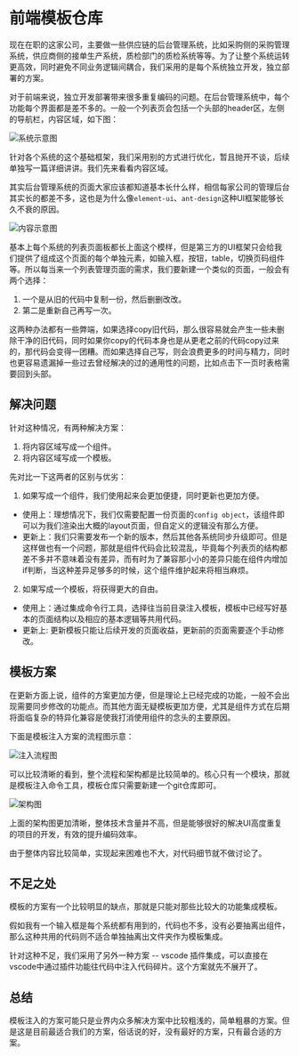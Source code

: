 # 前端模板仓库

[tag]:前端|效率|优化
[create]:2022-03-03

现在在职的这家公司，主要做一些供应链的后台管理系统，比如采购侧的采购管理系统，供应商侧的接单生产系统，质检部门的质检系统等等。为了让整个系统运转更高效，同时避免不同业务逻辑间耦合，我们采用的是每个系统独立开发，独立部署的方案。

对于前端来说，独立开发部署带来很多重复编码的问题。在后台管理系统中，每个功能每个界面都是差不多的。一般一个列表页会包括一个头部的header区，左侧的导航栏，内容区域，如下图：

![系统示意图](../images/system_library_1.drawio.png!trans_webp)

针对各个系统的这个基础框架，我们采用别的方式进行优化，暂且抛开不谈，后续单独写一篇详细讲讲。我们先来看看内容区域。

其实后台管理系统的页面大家应该都知道基本长什么样，相信每家公司的管理后台其实长的都差不多，这也是为什么像`element-ui`、`ant-design`这种UI框架能够长久不衰的原因。

![内容示意图](../images/contentarea_library_2.drawio.png!trans_webp)

基本上每个系统的列表页面板都长上面这个模样，但是第三方的UI框架只会给我们提供了组成这个页面的每个单独元素，如输入框，按钮，table，切换页码组件等。所以每当来一个列表管理页面的需求，我们要新建一个类似的页面，一般会有两个选择：

1. 一个是从旧的代码中复制一份，然后删删改改。
2. 第二是重新自己再写一次。

这两种办法都有一些弊端，如果选择copy旧代码，那么很容易就会产生一些未删除干净的旧代码，同时如果你copy的代码本身也是从更老之前的代码copy过来的，那代码会变得一团糟。而如果选择自己写，则会浪费更多的时间与精力，同时也更容易遗漏掉一些过去曾经解决的过的通用性的问题，比如点击下一页时表格需要回到头部。

## 解决问题

针对这种情况，有两种解决方案：

1. 将内容区域写成一个组件。
2. 将内容区域写成一个模板。

先对比一下这两者的区别与优劣：

1. 如果写成一个组件，我们使用起来会更加便捷，同时更新也更加方便。
- 使用上：理想情况下，我们仅需要配置一份页面的`config object`，该组件即可以为我们渲染出大概的layout页面，但自定义的逻辑没有那么方便。
- 更新上：我们只需要发布一个新的版本，然后其他各系统同步升级即可。但是这样做也有一个问题，那就是组件代码会比较混乱，毕竟每个列表页的结构都差不多并不意味着没有差异，而有时为了兼容那小小的差异只能在组件内增加if判断，当这种差异足够多的时候，这个组件维护起来将相当麻烦。

2. 如果写成一个模板，将获得更大的自由。
- 使用上：通过集成命令行工具，选择往当前目录注入模板，模板中已经写好基本的页面结构以及相应的基本逻辑等共用代码。
- 更新上: 更新模板只能让后续开发的页面收益，更新前的页面需要逐个手动修改。

## 模板方案

在更新方面上说，组件的方案更加方便，但是理论上已经完成的功能，一般不会出现需要同步修改的功能点。而其他方面无疑模板更加方便，尤其是组件方式在后期将面临复杂的特异化兼容是使我打消使用组件的念头的主要原因。

下面是模板注入方案的流程图示意：

![注入流程图](../images/template_pour_1.drawio.png!trans_webp)

可以比较清晰的看到，整个流程和架构都是比较简单的。核心只有一个模块，那就是模板注入命令工具，模板仓库只需要新建一个git仓库即可。

![架构图](../images/template_layout.drawio.png!trans_webp)

上面的架构图更加清晰，整体技术含量并不高，但是能够很好的解决UI高度重复的项目的开发，有效的提升编码效率。

由于整体内容比较简单，实现起来困难也不大，对代码细节就不做讨论了。

## 不足之处

模板的方案有一个比较明显的缺点，那就是只能对那些比较大的功能集成模板。

假如我有一个输入框是每个系统都有用到的，代码也不多，没有必要抽离出组件，那么这种共用的代码则不适合单独抽离出文件夹作为模板集成。

针对这种不足，我们采用了另外一种方案 -- vscode 插件集成，可以直接在vscode中通过插件功能往代码中注入代码碎片。这个方案就先不展开了。

## 总结

模板注入的方案可能只是业界内众多解决方案中比较粗浅的，简单粗暴的方案。但是这是目前最适合我们的方案，俗话说的好，没有最好的方案，只有最合适的方案。
